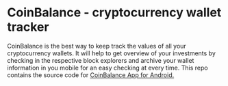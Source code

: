 # CoinBalance - cryptocurrency wallet tracker

CoinBalance is the best way to keep track the values of all your cryptocurrency wallets. It will help to get overview of your investments by checking in the respective block explorers and archive your wallet information in you mobile for an easy checking at every time.
This repo contains the source code for <a href="https://play.google.com/store/apps/details?id=ru.nikitazhelonkin.coinbalance">CoinBalance App for Android.</a>


